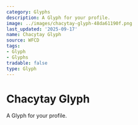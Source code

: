 ```yaml
---
category: Glyphs
description: A Glyph for your profile.
image: ../images/chacytay-glyph-48da61190f.png
last_updated: '2025-09-17'
name: Chacytay Glyph
source: WFCD
tags:
- Glyph
- Glyphs
tradable: false
type: Glyph
---
```


# Chacytay Glyph

A Glyph for your profile.

